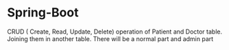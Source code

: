 # Spring-Boot
CRUD ( Create, Read, Update, Delete) operation of Patient and Doctor table. Joining them in another table. There will be a normal part and admin part
